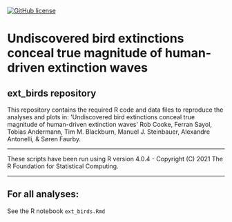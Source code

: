 <!-- badges: start -->
[![GitHub license](https://img.shields.io/github/license/Naereen/StrapDown.js.svg)](https://github.com/03rcooke/ext_birds/blob/main/LICENSE)
<!-- badges: end -->

# Undiscovered bird extinctions conceal true magnitude of human-driven extinction waves
## ext_birds repository
This repository contains the required R code and data files to reproduce the analyses and plots in: 'Undiscovered bird extinctions conceal true magnitude of human-driven extinction waves' Rob Cooke, Ferran Sayol, Tobias Andermann, Tim M. Blackburn, Manuel J. Steinbauer, Alexandre Antonelli, & Søren Faurby.

***

These scripts have been run using R version 4.0.4 - Copyright (C) 2021 The R Foundation for Statistical Computing.

***

## For all analyses:

See the R notebook `ext_birds.Rmd`
